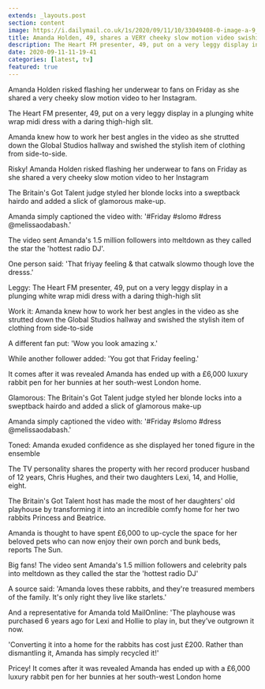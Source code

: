 ```yaml
---
extends: _layouts.post
section: content
image: https://i.dailymail.co.uk/1s/2020/09/11/10/33049408-0-image-a-9_1599817806770.jpg 
title: Amanda Holden, 49, shares a VERY cheeky slow motion video swishing her plunging white midi dress 
description: The Heart FM presenter, 49, put on a very leggy display in a plunging white wrap midi dress with a daring thigh-high slit. 
date: 2020-09-11-11-19-41 
categories: [latest, tv] 
featured: true 
--- 
```

Amanda Holden risked flashing her underwear to fans on Friday as she shared a very cheeky slow motion video to her Instagram.

The Heart FM presenter, 49, put on a very leggy display in a plunging white wrap midi dress with a daring thigh-high slit.  

Amanda knew how to work her best angles in the video as she strutted down the Global Studios hallway and swished the stylish item of clothing from side-to-side.

Risky! Amanda Holden risked flashing her underwear to fans on Friday as she shared a very cheeky slow motion video to her Instagram

The Britain's Got Talent judge styled her blonde locks into a sweptback hairdo and added a slick of glamorous make-up.

Amanda simply captioned the video with: '#Friday #slomo #dress @melissaodabash.'

The video sent Amanda's 1.5 million followers into meltdown as they called the star the 'hottest radio DJ'.

One person said: 'That friyay feeling & that catwalk slowmo though love the dresss.'

Leggy: The Heart FM presenter, 49, put on a very leggy display in a plunging white wrap midi dress with a daring thigh-high slit

Work it: Amanda knew how to work her best angles in the video as she strutted down the Global Studios hallway and swished the stylish item of clothing from side-to-side

A different fan put: 'Wow you look amazing x.' 

While another follower added: 'You got that Friday feeling.'      

It comes after it was revealed Amanda has ended up with a £6,000 luxury rabbit pen for her bunnies at her south-west London home.

Glamorous: The Britain's Got Talent judge styled her blonde locks into a sweptback hairdo and added a slick of glamorous make-up

Amanda simply captioned the video with: '#Friday #slomo #dress @melissaodabash.'

Toned: Amanda exuded confidence as she displayed her toned figure in the ensemble 

The TV personality shares the property with her record producer husband of 12 years, Chris Hughes, and their two daughters Lexi, 14, and Hollie, eight. 

The Britain's Got Talent host has made the most of her daughters' old playhouse by transforming it into an incredible comfy home for her two rabbits Princess and Beatrice. 

Amanda is thought to have spent £6,000 to up-cycle the space for her beloved pets who can now enjoy their own porch and bunk beds, reports The Sun. 







Big fans! The video sent Amanda's 1.5 million followers and celebrity pals into meltdown as they called the star the 'hottest radio DJ' 

A source said: 'Amanda loves these rabbits, and they're treasured members of the family. It's only right they live like starlets.' 

And a representative for Amanda told MailOnline: 'The playhouse was purchased 6 years ago for Lexi and Hollie to play in, but they’ve outgrown it now.  

'Converting it into a home for the rabbits has cost just £200. Rather than dismantling it, Amanda has simply recycled it!' 

Pricey! It comes after it was revealed Amanda has ended up with a £6,000 luxury rabbit pen for her bunnies at her south-west London home 

